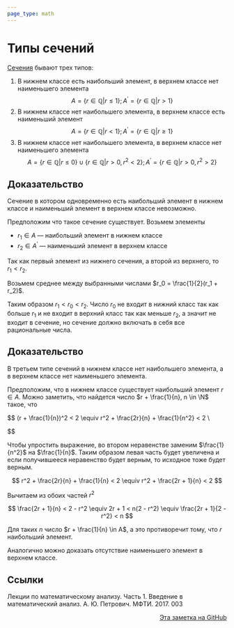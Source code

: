 ```yaml
---
page_type: math
---
```


# Типы сечений

[Сечения](20221030191856.md) бывают трех типов:

1. В нижнем классе есть наибольший элемент, в верхнем классе нет наименьшего элемента
   $$
   A = \{r \in \mathbb{Q} | r \le 1\}; A^\prime = \{r \in \mathbb{Q} | r > 1\}
   $$
2. В нижнем классе нет наибольшего элемента, в верхнем классе есть наименьший элемент
   $$
   A = \{r \in \mathbb{Q} | r < 1\}; A^\prime = \{r \in \mathbb{Q} | r \ge 1\}
   $$
3. В нижнем классе нет наибольшего элемента, в верхнем классе нет наименьшего элемента
   $$
   A = \{r \in \mathbb{Q} | r \le 0\} \cup \{r \in \mathbb{Q} | r > 0, r^2 < 2 \}; A^\prime = \{r \in \mathbb{Q} | r > 0, r^2 > 2\}
   $$

## Доказательство

Сечение в котором одновременно есть наибольший элемент в нижнем классе и наименьший элемент в верхнем классе невозможно.

Предположим что такое сечение существует. Возьмем элементы

- $r_1 \in A$ — наибольший элемент в нижнем классе
- $r_2 \in A^\prime$ — наименьший элемент в верхнем классе

Так как первый элемент из нижнего сечения, а второй из верхнего, то $r_1 < r_2$.

Возьмем среднее между выбранными числами $r_0 = \frac{1}{2}(r_1 + r_2)$.

Таким образом $r_1 < r_0 <r_2$. Число $r_0$ не входит в нижний класс так как больше $r_1$ и не входит в верхний класс так как меньше $r_2$, а значит не входит в сечение, но сечение должно включать в себя все рациональные числа.

## Доказательство

В третьем типе сечений в нижнем классе нет наибольшего элемента, а в верхнем классе нет наименьшего элемента.

Предположим, что в нижнем классе существует наибольший элемент $r \in A$. Можно заметить, что найдется число $r + \frac{1}{n}, n \in \N$ такое, что

$$
(r + \frac{1}{n})^2 < 2 \equiv r^2 + \frac{2r}{n} + \frac{1}{n^2} < 2 \\


$$

Чтобы упростить выражение, во втором неравенстве заменим $\frac{1}{n^2}$ на $\frac{1}{n}$. Таким образом левая часть будет увеличена и если получившееся неравенство будет верным, то исходное тоже будет верным.

$$
r^2 + \frac{2r}{n} + \frac{1}{n} < 2 \equiv r^2 + \frac{2r + 1}{n} < 2
$$

Вычитаем из обоих частей $r^2$

$$
\frac{2r + 1}{n} < 2 - r^2 \equiv 2r + 1 < n(2 - r^2) \equiv \frac{2r + 1}{2 - r^2} < n
$$

Для таких $n$ число $r + \frac{1}{n} \in A$, а это противоречит тому, что $r$ наибольший элемент.

Аналогично можно доказать отсутствие наименьшего элемент в верхнем классе.

## Ссылки

Лекции по математическому анализу. Часть 1. Введение в математический анализ. А. Ю. Петрович. МФТИ. 2017. 003



<p v-pre style="text-align: right">
  <a href="https://github.com/Kverde/algorithms/blob/main/source/20221030230520.md">
  Эта заметка на GitHub
  </a>
</p>
